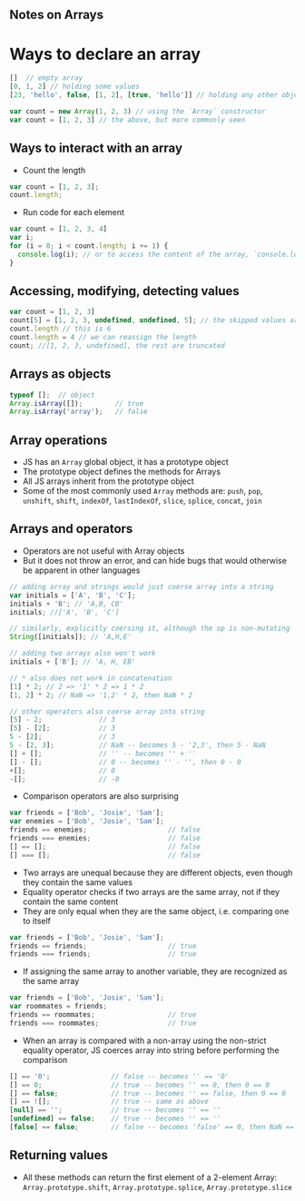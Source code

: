 ## Notes on Arrays

# Ways to declare an array
```javascript
[]  // empty array
[0, 1, 2] // holding some values
[23, 'hello', false, [1, 2], [true, 'hello']] // holding any other object

var count = new Array(1, 2, 3) // using the `Array` constructor
var count = [1, 2, 3] // the above, but more commonly seen
```

## Ways to interact with an array

* Count the length
```javascript
var count = [1, 2, 3];
count.length;
```

* Run code for each element
```javascript
var count = [1, 2, 3, 4]
var i;
for (i = 0; i < count.length; i += 1) {
  console.log(i); // or to access the content of the array, `console.log(count[i];)`
}
```

## Accessing, modifying, detecting values
```javascript
var count = [1, 2, 3]
count[5] = [1, 2, 3, undefined, undefined, 5]; // the skipped values are undefined
count.length // this is 6
count.length = 4 // we can reassign the length
count; //[1, 2, 3, undefined], the rest are truncated
```
## Arrays as objects
```javascript
typeof [];  // object
Array.isArray([]);        // true
Array.isArray('array');   // false
```
## Array operations
* JS has an `Array` global object, it has a prototype object
* The prototype object defines the methods for Arrays
* All JS arrays inherit from the prototype object
* Some of the most commonly used `Array` methods are: `push`, `pop`, `unshift`, `shift`, `indexOf`, `lastIndexOf`, `slice`, `splice`, `concat`, `join`

## Arrays and operators
* Operators are not useful with Array objects
* But it does not throw an error, and can hide bugs that would otherwise be apparent in other languages

```javascript
// adding array and strings would just coerse array into a string
var initials = ['A', 'B', 'C'];
initials + 'B'; // 'A,B, CB'
initials; //['A', 'B', 'C']

// similarly, explicitly coersing it, although the op is non-mutating
String([initials]); // 'A,H,E'

// adding two arrays also won't work
initials + ['B']; // 'A, H, EB'

// * also does not work in concatenation
[1] * 2; // 2 => '1' * 2 => 1 * 2
[1, 2] * 2; // NaN => '1,2' * 2, then NaN * 2

// other operators also coerse array into string
[5] - 2;              // 3
[5] - [2];            // 3
5 - [2];              // 3
5 - [2, 3];           // NaN -- becomes 5 - '2,3', then 5 - NaN
[] + [];              // '' -- becomes '' + ''
[] - [];              // 0 -- becomes '' - '', then 0 - 0
+[];                  // 0
-[];                  // -0
```
* Comparison operators are also surprising

```javascript
var friends = ['Bob', 'Josie', 'Sam'];
var enemies = ['Bob', 'Josie', 'Sam'];
friends == enemies;                    // false
friends === enemies;                   // false
[] == [];                              // false
[] === [];                             // false
```

- Two arrays are unequal because they are different objects, even though they contain the same values
- Equality operator checks if two arrays are the same array, not if they contain the same content
- They are only equal when they are the same object, i.e. comparing one to itself

```javascript
var friends = ['Bob', 'Josie', 'Sam'];
friends == friends;                    // true
friends === friends;                   // true
```

- If assigning the same array to another variable, they are recognized as the same array

```javascript
var friends = ['Bob', 'Josie', 'Sam'];
var roommates = friends;
friends == roommates;                  // true
friends === roommates;                 // true
```

- When an array is compared with a non-array using the non-strict equality operator, JS coerces array into string before performing the comparison

```javascript
[] == '0';               // false -- becomes '' == '0'
[] == 0;                 // true -- becomes '' == 0, then 0 == 0
[] == false;             // true -- becomes '' == false, then 0 == 0
[] == ![];               // true -- same as above
[null] == '';            // true -- becomes '' == ''
[undefined] == false;    // true -- becomes '' == ''
[false] == false;        // false -- becomes 'false' == 0, then NaN == 0
```
## Returning values
* All these methods can return the first element of a 2-element Array: `Array.prototype.shift`, `Array.prototype.splice`, `Array.prototype.slice`